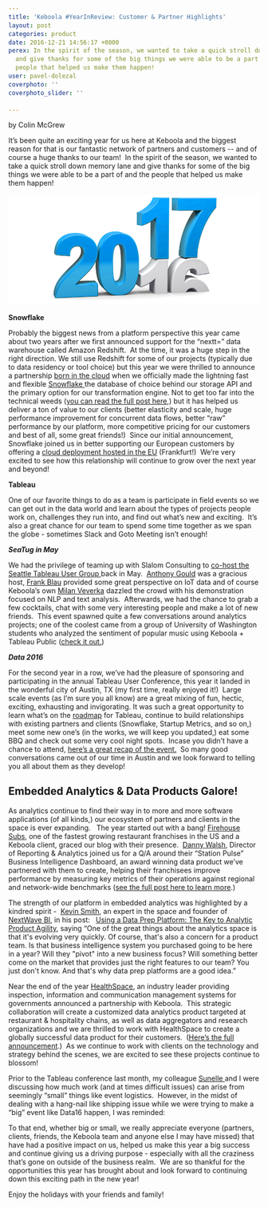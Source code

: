```yaml
---
title: 'Keboola #YearInReview: Customer & Partner Highlights'
layout: post
categories: product
date: 2016-12-21 14:56:17 +0000
perex: In the spirit of the season, we wanted to take a quick stroll down memory lane
  and give thanks for some of the big things we were able to be a part of and the
  people that helped us make them happen!
user: pavel-dolezal
coverphoto: ''
coverphoto_slider: ''

---
```

by Colin McGrew

It’s been quite an exciting year for us here at Keboola and the biggest reason for that is our fantastic network of partners and customers -- and of course a huge thanks to our team!  In the spirit of the season, we wanted to take a quick stroll down memory lane and give thanks for some of the big things we were able to be a part of and the people that helped us make them happen!

![](/uploads/2016.jpg)

**Snowflake**

Probably the biggest news from a platform perspective this year came about two years after we first announced support for the “nextt=” data warehouse called Amazon Redshift.  At the time, it was a huge step in the right direction.  We still use Redshift for some of our projects (typically due to data residency or tool choice) but this year we were thrilled to announce a partnership [born in the cloud](https://www.linkedin.com/pulse/why-born-cloud-matters-jared-hillam?trk=prof-post) when we officially made the lightning fast and flexible [Snowflake ](https://www.snowflake.net/)the database of choice behind our storage API and the primary option for our transformation engine. Not to get too far into the technical weeds ([you can read the full post here](http://blog.keboola.com/new-dose-of-steroids-in-the-keboola-backend),) but it has helped us deliver a ton of value to our clients (better elasticity and scale, huge performance improvement for concurrent data flows, better “raw” performance by our platform, more competitive pricing for our customers and best of all, some great friends!)  Since our initial announcement, Snowflake joined us in better supporting our European customers by offering a [cloud deployment hosted in the EU](https://www.snowflake.net/news-items/demand-snowflake-powers-new-eu-data-center-deployment) (Frankfurt!)  We’re very excited to see how this relationship will continue to grow over the next year and beyond!

**Tableau**

One of our favorite things to do as a team is participate in field events so we can get out in the data world and learn about the types of projects people work on, challenges they run into, and find out what’s new and exciting.  It’s also a great chance for our team to spend some time together as we span the globe - sometimes Slack and Goto Meeting isn’t enough!

**_SeaTug in May_**

We had the privilege of teaming up with Slalom Consulting to [co-host the Seattle Tableau User Group ](http://blog.keboola.com/keboola-and-slalom-consulting-team-up-to-host-seattles-tableau-user-group)back in May.  [Anthony Gould](https://www.linkedin.com/in/anthonygould10) was a gracious host, [Frank Blau](https://www.linkedin.com/in/frank-blau-2ba9131) provided some great perspective on IoT data and of course Keboola’s own [Milan Veverka](https://ca.linkedin.com/in/milanveverka) dazzled the crowd with his demonstration focused on NLP and text analysis.  Afterwards, we had the chance to grab a few cocktails, chat with some very interesting people and make a lot of new friends.  This event spawned quite a few conversations around analytics projects; one of the coolest came from a group of University of Washington students who analyzed the sentiment of popular music using Keboola + Tableau Public ([check it out.](http://blog.keboola.com/find-the-right-music-analyzing-last-dot-fm-data-sentiment-with-keboola-plus-tableau))

**_Data 2016_**

For the second year in a row, we’ve had the pleasure of sponsoring and participating in the annual Tableau User Conference, this year it landed in the wonderful city of Austin, TX (my first time, really enjoyed it!)  Large scale events (as I’m sure you all know) are a great mixing of fun, hectic, exciting, exhausting and invigorating.  It was such a great opportunity to learn what’s on the [roadmap](http://www.tableau.com/about/blog/2016/11/tc16-vision-keynote-62104) for Tableau, continue to build relationships with existing partners and clients (Snowflake, Startup Metrics, and so on,) meet some new one’s (in the works, we will keep you updated,) eat some BBQ and check out some very cool night spots.  Incase you didn’t have a chance to attend, [here’s a great recap of the event.](http://www.jenunderwood.com/2016/11/13/tableau-conference-2016-takeaways/)  So many good conversations came out of our time in Austin and we look forward to telling you all about them as they develop!

## Embedded Analytics & Data Products Galore!

As analytics continue to find their way in to more and more software applications (of all kinds,) our ecosystem of partners and clients in the space is ever expanding.   The year started out with a bang!  [Firehouse Subs](http://www.firehousesubs.com/), one of the fastest growing restaurant franchises in the US and a Keboola client, graced our blog with their presence.  [Danny Walsh](https://www.linkedin.com/in/dwalsh79), Director of Reporting & Analytics joined us for a Q/A around their “Station Pulse” Business Intelligence Dashboard, an award winning data product we’ve partnered with them to create, helping their franchisees improve performance by measuring key metrics of their operations against regional and network-wide benchmarks ([see the full post here to learn more](http://blog.keboola.com/anatomy-of-an-award-winning-data-project-part-2-firehouse-subs-station-pulse-bi-dashboard).)

The strength of our platform in embedded analytics was highlighted by a kindred spirit -  [Kevin Smith](https://www.linkedin.com/in/kevinmichaelsmith), an expert in the space and founder of [NextWave BI](https://nextwavebi.com/), in his post:   [Using a Data Prep Platform: The Key to Analytic Product Agility](http://blog.keboola.com/using-a-data-prep-platform-the-key-to-analytic-product-agility), saying “One of the great things about the analytics space is that it's evolving very quickly. Of course, that's also a concern for a product team. Is that business intelligence system you purchased going to be here in a year? Will they "pivot" into a new business focus? Will something better come on the market that provides just the right features to our team? You just don't know. And that's why data prep platforms are a good idea.”

Near the end of the year [HealthSpace](http://web.healthspace.com/), an industry leader providing inspection, information and communication management systems for governments announced a partnership with Keboola.  This strategic collaboration will create a customized data analytics product targeted at restaurant & hospitality chains, as well as data aggregators and research organizations and we are thrilled to work with HealthSpace to create a globally successful data product for their customers.  ([Here’s the full announcement](http://www.stockhouse.com/news/press-releases/2016/10/13/healthspace-announces-strategic-data-collaboration-with-keboola).)  As we continue to work with clients on the technology and strategy behind the scenes, we are excited to see these projects continue to blossom!

Prior to the Tableau conference last month, my colleague [Sunelle ](https://ca.linkedin.com/in/sunellegpink)and I were discussing how much work (and at times difficult issues) can arise from seemingly “small” things like event logistics.  However, in the midst of dealing with a hang-nail like shipping issue while we were trying to make a “big” event like Data16 happen, I was reminded:

To that end, whether big or small, we really appreciate everyone (partners, clients, friends, the Keboola team and anyone else I may have missed) that have had a positive impact on us, helped us make this year a big success and continue giving us a driving purpose - especially with all the craziness that’s gone on outside of the business realm.  We are so thankful for the opportunities this year has brought about and look forward to continuing down this exciting path in the new year!

Enjoy the holidays with your friends and family!